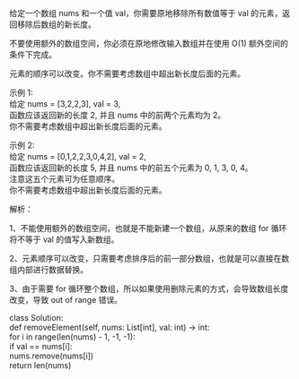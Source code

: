 给定一个数组 nums 和一个值 val，你需要原地移除所有数值等于 val 的元素，返回移除后数组的新长度。  

不要使用额外的数组空间，你必须在原地修改输入数组并在使用 O(1) 额外空间的条件下完成。  

元素的顺序可以改变。你不需要考虑数组中超出新长度后面的元素。  

示例 1:  
    给定 nums = [3,2,2,3], val = 3,  
    函数应该返回新的长度 2, 并且 nums 中的前两个元素均为 2。  
    你不需要考虑数组中超出新长度后面的元素。  

示例 2:  
    给定 nums = [0,1,2,2,3,0,4,2], val = 2,  
    函数应该返回新的长度 5, 并且 nums 中的前五个元素为 0, 1, 3, 0, 4。  
    注意这五个元素可为任意顺序。  
    你不需要考虑数组中超出新长度后面的元素。  



解析：  

1、不能使用额外的数组空间，也就是不能新建一个数组，从原来的数组 for 循环将不等于 val 的值写入新数组。  

2、元素顺序可以改变，只需要考虑排序后的前一部分数组，也就是可以直接在数组内部进行数据替换。  

3、由于需要 for 循环整个数组，所以如果使用删除元素的方式，会导致数组长度改变，导致 out of range 错误。  



class Solution:  
    def removeElement(self, nums: List[int], val: int) -> int:  
        for i in range(len(nums) - 1, -1, -1):  
            if val == nums[i]:  
                nums.remove(nums[i])  
        return len(nums)
